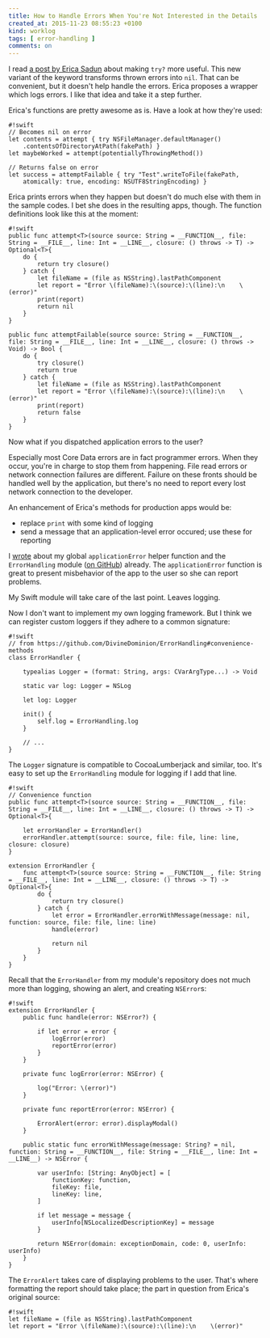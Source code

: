 ```yaml
---
title: How to Handle Errors When You're Not Interested in the Details
created_at: 2015-11-23 08:55:23 +0100
kind: worklog
tags: [ error-handling ]
comments: on
---
```


I read [a post by Erica Sadun][es] about making `try?` more useful. This new variant of the keyword transforms thrown errors into `nil`. That can be convenient, but it doesn't help handle the errors. Erica proposes a wrapper which logs errors. I like that idea and take it a step further.

Erica's functions are pretty awesome as is. Have a look at how they're used:

    #!swift
    // Becomes nil on error
    let contents = attempt { try NSFileManager.defaultManager()
        .contentsOfDirectoryAtPath(fakePath) }
    let maybeWorked = attempt(potentiallyThrowingMethod())
    
    // Returns false on error
    let success = attemptFailable { try "Test".writeToFile(fakePath, 
        atomically: true, encoding: NSUTF8StringEncoding) }

Erica prints errors when they happen but doesn't do much else with them in the sample codes. I bet she does in the resulting apps, though. The function definitions look like this at the moment:

    #!swift
    public func attempt<T>(source source: String = __FUNCTION__, file: String = __FILE__, line: Int = __LINE__, closure: () throws -> T) -> Optional<T>{
        do {
            return try closure()
        } catch {
            let fileName = (file as NSString).lastPathComponent
            let report = "Error \(fileName):\(source):\(line):\n    \(error)"
            print(report)
            return nil
        }
    }

    public func attemptFailable(source source: String = __FUNCTION__, file: String = __FILE__, line: Int = __LINE__, closure: () throws -> Void) -> Bool {
        do {
            try closure()
            return true
        } catch {
            let fileName = (file as NSString).lastPathComponent
            let report = "Error \(fileName):\(source):\(line):\n    \(error)"
            print(report)
            return false
        }
    }
    
Now what if you dispatched application errors to the user?

Especially most Core Data errors are in fact programmer errors. When they occur, you're in charge to stop them from happening. File read errors or network connection failures are different. Failure on these fronts should be handled well by the application, but there's no need to report every lost network connection to the developer.

An enhancement of Erica's methods for production apps would be:

* replace `print` with some kind of logging
* send a message that an application-level error occured; use these for reporting

I [wrote](/posts/2015/10/error-handler-appkit/) about my global `applicationError` helper function and the `ErrorHandling` module ([on GitHub](https://github.com/DivineDominion/ErrorHandling)) already. The `applicationError` function is great to present misbehavior of the app to the user so she can report problems. 

My Swift module will take care of the last point. Leaves logging.

Now I don't want to implement my own logging framework. But I think we can register custom loggers if they adhere to a common signature:

    #!swift
    // from https://github.com/DivineDominion/ErrorHandling#convenience-methods
    class ErrorHandler {
        
        typealias Logger = (format: String, args: CVarArgType...) -> Void

        static var log: Logger = NSLog
        
        let log: Logger
        
        init() {
            self.log = ErrorHandling.log
        }
        
        // ...
    }
    

The `Logger` signature is compatible to CocoaLumberjack and similar, too. It's easy to set up the `ErrorHandling` module for logging if I add that line.

    #!swift
    // Convenience function
    public func attempt<T>(source source: String = __FUNCTION__, file: String = __FILE__, line: Int = __LINE__, closure: () throws -> T) -> Optional<T>{
        
        let errorHandler = ErrorHandler()
        errorHandler.attempt(source: source, file: file, line: line, closure: closure)
    }
    
    extension ErrorHandler {
        func attempt<T>(source source: String = __FUNCTION__, file: String = __FILE__, line: Int = __LINE__, closure: () throws -> T) -> Optional<T>{
            do {
                return try closure()
            } catch {
                let error = ErrorHandler.errorWithMessage(message: nil, function: source, file: file, line: line)
                handle(error)
                
                return nil
            }
        }
    }
    
Recall that the `ErrorHandler` from my module's repository does not much more than logging, showing an alert, and creating `NSError`s:

    #!swift
    extension ErrorHandler {
        public func handle(error: NSError?) {

            if let error = error {
                logError(error)
                reportError(error)
            }
        }
        
        private func logError(error: NSError) {

            log("Error: \(error)")
        }

        private func reportError(error: NSError) {

            ErrorAlert(error: error).displayModal()
        }
        
        public static func errorWithMessage(message: String? = nil, function: String = __FUNCTION__, file: String = __FILE__, line: Int = __LINE__) -> NSError {

            var userInfo: [String: AnyObject] = [
                functionKey: function,
                fileKey: file,
                lineKey: line,
            ]

            if let message = message {
                userInfo[NSLocalizedDescriptionKey] = message
            }

            return NSError(domain: exceptionDomain, code: 0, userInfo: userInfo)
        }
    }

The `ErrorAlert` takes care of displaying problems to the user. That's where formatting the report should take place; the part in question from Erica's original source:

    #!swift
    let fileName = (file as NSString).lastPathComponent
    let report = "Error \(fileName):\(source):\(line):\n    \(error)"


[es]: http://ericasadun.com/2015/11/05/implementing-printing-versions-of-try-and-try-on-steroids-in-swiftlang/
